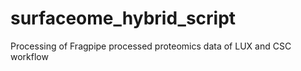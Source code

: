 # surfaceome_hybrid_script
Processing of Fragpipe processed proteomics data of LUX and CSC workflow
